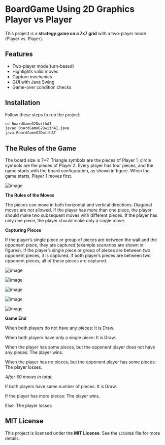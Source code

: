 # BoardGame Using 2D Graphics Player vs Player

This project is a **strategy game on a 7x7 grid** with a two-player mode (Player vs. Player).

## Features
-  Two-player mode(turn-based)
-  Highlights valid moves
-  Capture mechanics
-  GUI with Java Swing
-  Game-over condition checks

## Installation
Follow these steps to run the project:

```sh
cd BoardGameG2DwithAI
javac BoardGameG2DwithAI.java
java BoardGameG2DwithAI
```

## The Rules of the Game
 The board size is 7*7. Triangle symbols are the pieces of Player 1, circle symbols are the pieces of Player 2. 
 Every player has four pieces, and the game starts with the board configuration, as shown in figure. 
 When the game starts, Player 1 moves first.

  ![image](https://github.com/user-attachments/assets/21ef7269-f22b-469b-a184-d3dd48a58181)

**The Rules of the Moves**

 The pieces can move in both horizontal and vertical directions. Diagonal moves are not 
allowed. 
If the player has more than one piece, the player should make two subsequent moves 
with different pieces. 
If the player has only one piece, the player should make only a single move.

**Capturing Pieces**

 If the player’s single piece or group of pieces are between the wall and the opponent 
piece, they are captured (example scenarios are shown in figures). 
If the player’s single piece or group of pieces are between two opponent pieces, it is captured. 
If both player’s pieces are between two opponent pieces, all of these pieces are captured.

![image](https://github.com/user-attachments/assets/a9502bd3-682e-4617-870b-3c4751f1b645)

![image](https://github.com/user-attachments/assets/e6194d31-f56e-46cc-98c0-eed04a658dab)

![image](https://github.com/user-attachments/assets/e65bab0d-ff93-4e72-833b-5d1a01c0dab3)

![image](https://github.com/user-attachments/assets/270343f5-b086-46d2-b514-dac22aba59c9)

![image](https://github.com/user-attachments/assets/b6cd21f4-69bc-4549-8b39-97c08d5297fd)



**Game End**
 
 When both players do not have any pieces: It is Draw.
 
 When both players have only a single piece: It is Draw.
 
 When the player has some pieces, but the opponent player does not have any pieces: The player wins.
 
 When the player has no pieces, but the opponent player has some pieces: The player losses.
 
 
 *After 50 moves in total:*
 
   If both players have same number of pieces: It is Draw. 
 
   If the player has more pieces: The player wins.
 
   Else: The player losses

## MIT License
This project is licensed under the **MIT License**. See the `LICENSE` file for more details.

